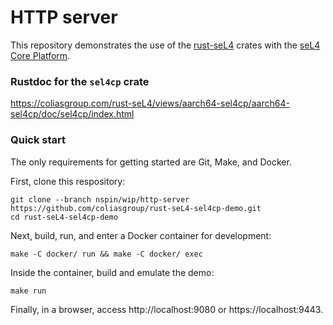 # HTTP server

This repository demonstrates the use of the [rust-seL4](https://github.com/coliasgroup/rust-seL4) crates with the [seL4 Core Platform](https://github.com/BreakawayConsulting/sel4cp).

### Rustdoc for the `sel4cp` crate

https://coliasgroup.com/rust-seL4/views/aarch64-sel4cp/aarch64-sel4cp/doc/sel4cp/index.html

### Quick start

The only requirements for getting started are Git, Make, and Docker.

First, clone this respository:

```
git clone --branch nspin/wip/http-server https://github.com/coliasgroup/rust-seL4-sel4cp-demo.git
cd rust-seL4-sel4cp-demo
```

Next, build, run, and enter a Docker container for development:

```
make -C docker/ run && make -C docker/ exec
```

Inside the container, build and emulate the demo:

```
make run
```

Finally, in a browser, access http://localhost:9080 or https://localhost:9443.
